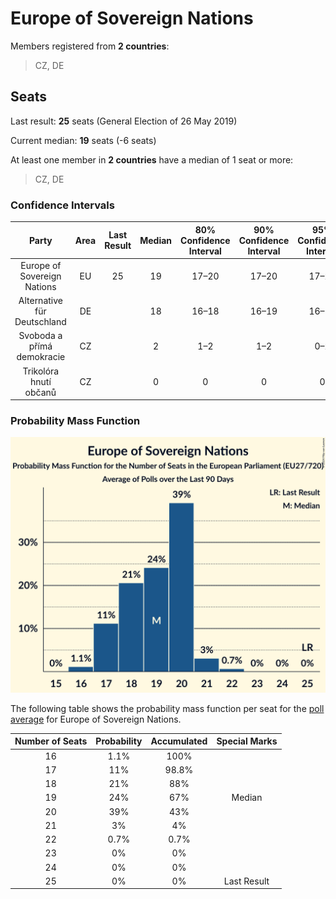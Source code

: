 # Europe of Sovereign Nations

Members registered from **2 countries**:

> CZ, DE

## Seats

Last result: **25** seats (General Election of 26 May 2019)

Current median: **19** seats (-6 seats)

At least one member in **2 countries** have a median of 1 seat or more:

> CZ, DE

### Confidence Intervals

| Party | Area | Last Result | Median | 80% Confidence Interval | 90% Confidence Interval | 95% Confidence Interval | 99% Confidence Interval |
|:-----:|:----:|:-----------:|:------:|:-----------------------:|:-----------------------:|:-----------------------:|:-----------------------:|
| Europe of Sovereign Nations | EU | 25 | 19 | 17–20 | 17–20 | 17–21 | 16–22 |
| Alternative für Deutschland | DE | | 18 | 16–18 | 16–19 | 16–19 | 16–20 |
| Svoboda a přímá demokracie | CZ | | 2 | 1–2 | 1–2 | 0–2 | 0–2 |
| Trikolóra hnutí občanů | CZ | | 0 | 0 | 0 | 0 | 0 |

### Probability Mass Function

![Graph with seats probability mass function not yet produced](average-2024-07-31-seats-pmf-europeofsovereignnations.png "Seats Probability Mass Function")

The following table shows the probability mass function per seat for the [poll average](average-2024-07-31.html) for Europe of Sovereign Nations.

| Number of Seats | Probability | Accumulated | Special Marks |
|:---------------:|:-----------:|:-----------:|:-------------:|
| 16 | 1.1% | 100% |  |
| 17 | 11% | 98.8% |  |
| 18 | 21% | 88% |  |
| 19 | 24% | 67% | Median |
| 20 | 39% | 43% |  |
| 21 | 3% | 4% |  |
| 22 | 0.7% | 0.7% |  |
| 23 | 0% | 0% |  |
| 24 | 0% | 0% |  |
| 25 | 0% | 0% | Last Result |


